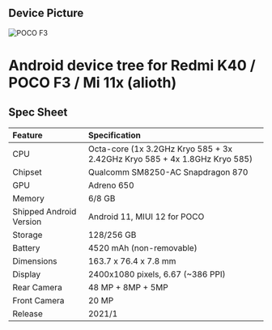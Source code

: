 ## Device Picture

 ![POCO F3](https://cloud.miuisr.ml/api/raw/?path=/MIUISR/Images/devices/alioth.png)

# Android device tree for Redmi K40 / POCO F3 / Mi 11x (alioth)

## Spec Sheet

| Feature                 | Specification                     |
| :---------------------- | :-------------------------------- |
| CPU                     | Octa-core (1x 3.2GHz Kryo 585 + 3x 2.42GHz Kryo 585 + 4x 1.8GHz Kryo 585)
| Chipset                 | Qualcomm SM8250-AC Snapdragon 870 |
| GPU                     | Adreno 650                        |
| Memory                  | 6/8 GB                            |
| Shipped Android Version | Android 11, MIUI 12 for POCO      |
| Storage                 | 128/256 GB                        |
| Battery                 | 4520 mAh (non-removable)          |
| Dimensions              | 163.7 x 76.4 x 7.8 mm             |
| Display                 | 2400x1080 pixels, 6.67 (~386 PPI) |
| Rear Camera             | 48 MP + 8MP + 5MP                 |
| Front Camera            | 20 MP                             |
| Release                 | 2021/1                            |

